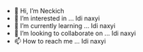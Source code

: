 - 👋 Hi, I’m Neckich 
- 👀 I’m interested in ... Idi naxyi
- 🌱 I’m currently learning ... Idi naxyi
- 💞️ I’m looking to collaborate on ... Idi naxyi
- 📫 How to reach me ... Idi naxyi

